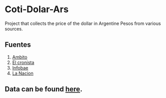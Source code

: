 # Coti-Dolar-Ars


Project that collects the price of the dollar in Argentine Pesos from various sources.

## Fuentes

1. [Ambito](https://www.ambito.com/contenidos/dolar.html)
2. [El cronista](https://www.cronista.com/MercadosOnline/dolar.html)
3. [Infobae](https://www.infobae.com/economia/divisas/dolar-hoy/)
4. [La Nacion](https://www.lanacion.com.ar/dolar-hoy/)

## Data can be found [here](/data/).
